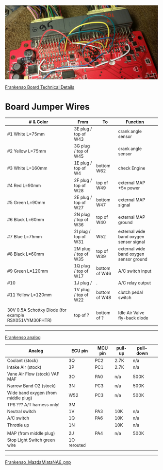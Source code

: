 

![board](installations/MazdaMiataNA6_Frankenso_pnp/Frankenso_MazdaMiataNA6_pnp_053_na6_v0_1.jpg)

[Frankenso Board Technical Details](https://rusefi.com/wiki/index.php?title=Manual:Hardware_Frankenso_board#Default_Pinout)

# Board Jumper Wires

| # & Color | From | To | Function |   |
|------|------|----|-------|---|
| #1 White L=75mm    | 3E plug / top of W43  |               | crank angle sensor   |   |
| #2 Yellow L=75mm   | 3G plug / top of W45  |               | crank angle sensor   |   |
| #3 White L=160mm   | 1E plug / top of W4   | bottom W62    | check Engine     |   | 
| #4 Red L=90mm      | 2F plug / top of W28  | top of W49    | external MAP +5v power     |   |
| #5 Green L=90mm    | 2E plug / top of W27  | bottom W47    | external MAP signal      |   |
| #6 Black L=60mm    | 2N plug / top of W36  | top of W40    | external MAP ground      |   |
| #7 Blue L=75mm     | 2I plug / top of W31  | W52           | external wide band oxygen sensor signal |
| #8 Black L=60mm    | 2M plug / top of W35  | top of W39    | external wide band oxygen sensor ground      |
| #9 Green L=120mm   | 1Q plug / top of W17  | bottom of W46 | A/C switch input |
| #10                | 1J plug /             | .             | A/C relay output  |
| #11 Yellow L=120mm | 1V plug / top of W22  | bottom of W48 | clutch pedal switch  |
|      |      |    |       |   |
|      |      |    |       |   |
| 30V 0.5A Schottky Diode (for example RSX051VYM30FHTR)     | top of ?    | bottom of ?   | Idle Air Valve fly-back diode      |   |
|      |      |    |       |   |
-----------------------------------


[Frankenso analog](https://rusefi.com/wiki/index.php?title=Manual:Hardware_Frankenso_board#Analog_Inputs)

| Analog        | ECU pin |MCU pin |  pull-up | pull-down |   |  
|------|------|----|-------|---|---|
| Coolant (stock)       | 3Q | PC2 |  2.7K | n/a      |   |
| Intake Air (stock)    | 3P | PC1 |  2.7K | n/a      |   |
| Vane Air Flow (stock) VAF MAF | 3O | PA0 |  n/a  | 500K     |   |
| Narrow Band O2 (stock)| 3N | PC3 |  n/a  | 500K  |
| Wide band oxygen (from middle plug) | W52   | PC3   |   n/a    | 500K  |
| TPS ??? A/T harness only!    | 3M     |    |       |   |
| Neutral switch     | 1V     | PA3   | 10K     | n/a  |
| A/C switch     | 1Q     | PA6   | 10K     | n/a  |
| Throttle up     | 1N     |    | 10K      | n/a  |
|      |      |    |       |   |
| MAP (from middle plug)  | 2J      | PA4   |   n/a    | 500K  |
| Stop Light Switch  green wire   | 1O rerouted     |    |       |   |
|      |      |    |       |   |

-----------------------------------


[Frankenso_MazdaMiataNA6_pnp](Frankenso_MazdaMiataNA6_pnp)